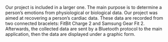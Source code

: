 Our project is included in a larger one. The main purpose is to determine a person’s emotions
from physiological or biological data. Our project was aimed at recovering a person’s cardiac
data. These data are recorded from two connected bracelets: FitBit Charge 2 and Samsung Gear
Fit 2. Afterwards, the collected data are sent by a Bluetooth protocol to the main application,
then the data are displayed under a graphic form.
